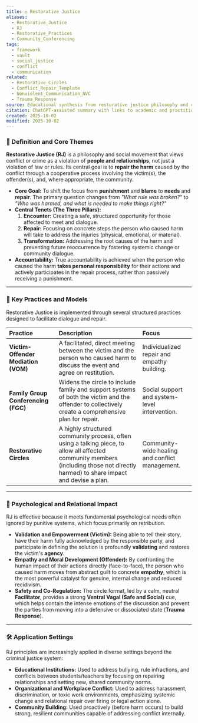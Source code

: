 ```yaml
---
title: ⚖️ Restorative Justice
aliases:
  - Restorative_Justice
  - RJ
  - Restorative_Practices
  - Community_Conferencing
tags:
  - framework
  - vault
  - social_justice
  - conflict
  - communication
related:
  - Restorative_Circles
  - Conflict_Repair_Template
  - Nonviolent_Communication_NVC
  - Trauma_Response
source: Educational synthesis from restorative justice philosophy and conflict resolution theory
citation: ChatGPT-assisted summary with links to academic and practitioner materials
created: 2025-10-02
modified: 2025-10-02
---
```

### 🧩 Definition and Core Themes

**Restorative Justice (RJ)** is a philosophy and social movement that views conflict or crime as a violation of **people and relationships**, not just a violation of law or rules. Its central goal is to **repair the harm** caused by the conflict through a cooperative process involving the victim(s), the offender(s), and, where appropriate, the community.

-   **Core Goal:** To shift the focus from **punishment** and **blame** to **needs** and **repair**. The primary question changes from *"What rule was broken?"* to *"Who was harmed, and what is needed to make things right?"*
-   **Central Tenets (The Three Pillars):**
    1.  **Encounter:** Creating a safe, structured opportunity for those affected to meet and dialogue.
    2.  **Repair:** Focusing on concrete steps the person who caused harm will take to address the injuries (physical, emotional, or material).
    3.  **Transformation:** Addressing the root causes of the harm and preventing future reoccurrence by fostering systemic change or community dialogue.
-   **Accountability:** True accountability is achieved when the person who caused the harm **takes personal responsibility** for their actions and actively participates in the repair process, rather than passively receiving a punishment.

---

### 🌿 Key Practices and Models

Restorative Justice is implemented through several structured practices designed to facilitate dialogue and repair.

| Practice | Description | Focus |
| :--- | :--- | :--- |
| **Victim-Offender Mediation (VOM)** | A facilitated, direct meeting between the victim and the person who caused harm to discuss the event and agree on restitution. | Individualized repair and empathy building. |
| **Family Group Conferencing (FGC)** | Widens the circle to include family and support systems of both the victim and the offender to collectively create a comprehensive plan for repair. | Social support and system-level intervention. |
| **Restorative Circles** | A highly structured community process, often using a talking piece, to allow all affected community members (including those not directly harmed) to share impact and devise a plan. | Community-wide healing and conflict management. |

---

### 🧠 Psychological and Relational Impact

RJ is effective because it meets fundamental psychological needs often ignored by punitive systems, which focus primarily on retribution.

-   **Validation and Empowerment (Victim):** Being able to tell their story, have their harm fully acknowledged by the responsible party, and participate in defining the solution is profoundly **validating** and restores the victim's **agency**.
-   **Empathy and Moral Development (Offender):** By confronting the human impact of their actions directly (face-to-face), the person who caused harm moves from abstract guilt to concrete **empathy**, which is the most powerful catalyst for genuine, internal change and reduced recidivism.
-   **Safety and Co-Regulation:** The circle format, led by a calm, neutral **Facilitator**, provides a strong **Ventral Vagal (Safe and Social)** cue, which helps contain the intense emotions of the discussion and prevent the parties from moving into a defensive or dissociated state (**Trauma Response**).

---

### 🛠️ Application Settings

RJ principles are increasingly applied in diverse settings beyond the criminal justice system:

-   **Educational Institutions:** Used to address bullying, rule infractions, and conflicts between students/teachers by focusing on repairing relationships and setting new, shared community norms.
-   **Organizational and Workplace Conflict:** Used to address harassment, discrimination, or toxic work environments, emphasizing systemic change and relational repair over firing or legal action alone.
-   **Community Building:** Used proactively (before harm occurs) to build strong, resilient communities capable of addressing conflict internally.